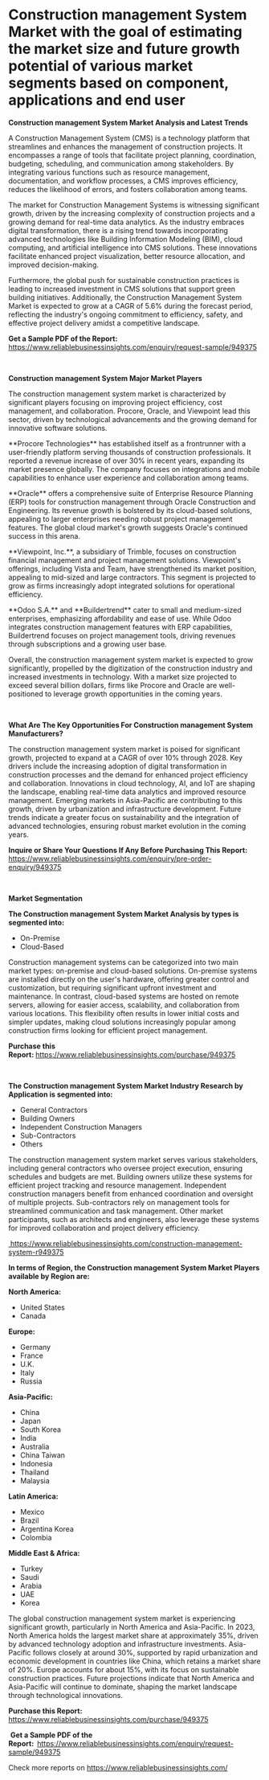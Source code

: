 <p><h1>Construction management System Market with the goal of estimating the market size and future growth potential of various market segments based on component, applications and end user</h1></p><p><strong>Construction management System Market Analysis and Latest Trends</strong></p>
<p><p>A Construction Management System (CMS) is a technology platform that streamlines and enhances the management of construction projects. It encompasses a range of tools that facilitate project planning, coordination, budgeting, scheduling, and communication among stakeholders. By integrating various functions such as resource management, documentation, and workflow processes, a CMS improves efficiency, reduces the likelihood of errors, and fosters collaboration among teams.</p><p>The market for Construction Management Systems is witnessing significant growth, driven by the increasing complexity of construction projects and a growing demand for real-time data analytics. As the industry embraces digital transformation, there is a rising trend towards incorporating advanced technologies like Building Information Modeling (BIM), cloud computing, and artificial intelligence into CMS solutions. These innovations facilitate enhanced project visualization, better resource allocation, and improved decision-making.</p><p>Furthermore, the global push for sustainable construction practices is leading to increased investment in CMS solutions that support green building initiatives. Additionally, the Construction Management System Market is expected to grow at a CAGR of 5.6% during the forecast period, reflecting the industry's ongoing commitment to efficiency, safety, and effective project delivery amidst a competitive landscape.</p></p>
<p><strong>Get a Sample PDF of the Report:&nbsp;</strong> <a href="https://www.reliablebusinessinsights.com/enquiry/request-sample/949375?utm_campaign=3004&utm_medium=2&utm_source=Github&utm_content=ia&utm_term=06032025&utm_id=construction-management-system">https://www.reliablebusinessinsights.com/enquiry/request-sample/949375</a></p>
<p>&nbsp;</p>
<p><strong>Construction management System Major Market Players</strong></p>
<p><p>The construction management system market is characterized by significant players focusing on improving project efficiency, cost management, and collaboration. Procore, Oracle, and Viewpoint lead this sector, driven by technological advancements and the growing demand for innovative software solutions.</p><p>**Procore Technologies** has established itself as a frontrunner with a user-friendly platform serving thousands of construction professionals. It reported a revenue increase of over 30% in recent years, expanding its market presence globally. The company focuses on integrations and mobile capabilities to enhance user experience and collaboration among teams.</p><p>**Oracle** offers a comprehensive suite of Enterprise Resource Planning (ERP) tools for construction management through Oracle Construction and Engineering. Its revenue growth is bolstered by its cloud-based solutions, appealing to larger enterprises needing robust project management features. The global cloud market's growth suggests Oracle's continued success in this arena.</p><p>**Viewpoint, Inc.**, a subsidiary of Trimble, focuses on construction financial management and project management solutions. Viewpoint's offerings, including Vista and Team, have strengthened its market position, appealing to mid-sized and large contractors. This segment is projected to grow as firms increasingly adopt integrated solutions for operational efficiency.</p><p>**Odoo S.A.** and **Buildertrend** cater to small and medium-sized enterprises, emphasizing affordability and ease of use. While Odoo integrates construction management features with ERP capabilities, Buildertrend focuses on project management tools, driving revenues through subscriptions and a growing user base.</p><p>Overall, the construction management system market is expected to grow significantly, propelled by the digitization of the construction industry and increased investments in technology. With a market size projected to exceed several billion dollars, firms like Procore and Oracle are well-positioned to leverage growth opportunities in the coming years.</p></p>
<p>&nbsp;</p>
<p><strong>What Are The Key Opportunities For Construction management System Manufacturers?</strong></p>
<p><p>The construction management system market is poised for significant growth, projected to expand at a CAGR of over 10% through 2028. Key drivers include the increasing adoption of digital transformation in construction processes and the demand for enhanced project efficiency and collaboration. Innovations in cloud technology, AI, and IoT are shaping the landscape, enabling real-time data analytics and improved resource management. Emerging markets in Asia-Pacific are contributing to this growth, driven by urbanization and infrastructure development. Future trends indicate a greater focus on sustainability and the integration of advanced technologies, ensuring robust market evolution in the coming years.</p></p>
<p><strong>Inquire or Share Your Questions If Any Before Purchasing This Report:</strong> <a href="https://www.reliablebusinessinsights.com/enquiry/pre-order-enquiry/949375?utm_campaign=3004&utm_medium=2&utm_source=Github&utm_content=ia&utm_term=06032025&utm_id=construction-management-system">https://www.reliablebusinessinsights.com/enquiry/pre-order-enquiry/949375</a></p>
<p>&nbsp;</p>
<p><strong>Market Segmentation</strong></p>
<p><strong>The Construction management System Market Analysis by types is segmented into:</strong></p>
<p><ul><li>On-Premise</li><li>Cloud-Based</li></ul></p>
<p><p>Construction management systems can be categorized into two main market types: on-premise and cloud-based solutions. On-premise systems are installed directly on the user's hardware, offering greater control and customization, but requiring significant upfront investment and maintenance. In contrast, cloud-based systems are hosted on remote servers, allowing for easier access, scalability, and collaboration from various locations. This flexibility often results in lower initial costs and simpler updates, making cloud solutions increasingly popular among construction firms looking for efficient project management.</p></p>
<p><strong>Purchase this Report:&nbsp;</strong><a href="https://www.reliablebusinessinsights.com/purchase/949375?utm_campaign=3004&utm_medium=2&utm_source=Github&utm_content=ia&utm_term=06032025&utm_id=construction-management-system">https://www.reliablebusinessinsights.com/purchase/949375</a></p>
<p>&nbsp;</p>
<p><strong>The Construction management System Market Industry Research by Application is segmented into:</strong></p>
<p><ul><li>General Contractors</li><li>Building Owners</li><li>Independent Construction Managers</li><li>Sub-Contractors</li><li>Others</li></ul></p>
<p><p>The construction management system market serves various stakeholders, including general contractors who oversee project execution, ensuring schedules and budgets are met. Building owners utilize these systems for efficient project tracking and resource management. Independent construction managers benefit from enhanced coordination and oversight of multiple projects. Sub-contractors rely on management tools for streamlined communication and task management. Other market participants, such as architects and engineers, also leverage these systems for improved collaboration and project delivery efficiency.</p></p>
<p><a href="https://www.reliablebusinessinsights.com/construction-management-system-r949375?utm_campaign=3004&utm_medium=2&utm_source=Github&utm_content=ia&utm_term=06032025&utm_id=construction-management-system">&nbsp;https://www.reliablebusinessinsights.com/construction-management-system-r949375</a></p>
<p><strong>In terms of Region, the Construction management System Market Players available by Region are:</strong></p>
<p>
    <p> <strong> North America: </strong>
        <ul>
            <li>United States</li>
            <li>Canada</li>
        </ul>
        </p> 
    <p> <strong> Europe: </strong>
        <ul>
            <li>Germany</li>
            <li>France</li>
            <li>U.K.</li>
            <li>Italy</li>
            <li>Russia</li>
        </ul>
        </p> 
    <p> <strong> Asia-Pacific: </strong>
        <ul>
            <li>China</li>
            <li>Japan</li>
            <li>South Korea</li>
            <li>India</li>
            <li>Australia</li>
            <li>China Taiwan</li>
            <li>Indonesia</li>
            <li>Thailand</li>
            <li>Malaysia</li>
        </ul>
        </p> 
    <p> <strong> Latin America: </strong>
        <ul>
            <li>Mexico</li>
            <li>Brazil</li>
            <li>Argentina Korea</li>
            <li>Colombia</li>
        </ul>
        </p> 
    <p> <strong> Middle East & Africa: </strong>
        <ul>
            <li>Turkey</li>
            <li>Saudi</li>
            <li>Arabia</li>
            <li>UAE</li>
            <li>Korea</li>
        </ul>
    </p>
    </p>
<p><p>The global construction management system market is experiencing significant growth, particularly in North America and Asia-Pacific. In 2023, North America holds the largest market share at approximately 35%, driven by advanced technology adoption and infrastructure investments. Asia-Pacific follows closely at around 30%, supported by rapid urbanization and economic development in countries like China, which retains a market share of 20%. Europe accounts for about 15%, with its focus on sustainable construction practices. Future projections indicate that North America and Asia-Pacific will continue to dominate, shaping the market landscape through technological innovations.</p></p>
<p><strong>Purchase this Report: </strong><a href="https://www.reliablebusinessinsights.com/purchase/949375?utm_campaign=3004&utm_medium=2&utm_source=Github&utm_content=ia&utm_term=06032025&utm_id=construction-management-system">https://www.reliablebusinessinsights.com/purchase/949375</a></p>
<p>&nbsp;<strong>Get a Sample PDF of the Report:&nbsp;&nbsp;</strong><a href="https://www.reliablebusinessinsights.com/enquiry/request-sample/949375?utm_campaign=3004&utm_medium=2&utm_source=Github&utm_content=ia&utm_term=06032025&utm_id=construction-management-system">https://www.reliablebusinessinsights.com/enquiry/request-sample/949375</a></p>
<p><strong></strong></p>
<p>Check more reports on <a href="https://www.reliablebusinessinsights.com/?utm_campaign=3004&utm_medium=2&utm_source=Github&utm_content=ia&utm_term=06032025&utm_id=construction-management-system">https://www.reliablebusinessinsights.com/</a></p>